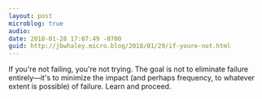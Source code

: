 ```yaml
---
layout: post
microblog: true
audio: 
date: 2018-01-28 17:07:49 -0700
guid: http://jbwhaley.micro.blog/2018/01/29/if-youre-not.html
---
```

If you're not failing, you're not trying. The goal is not to eliminate failure entirely—it's to minimize the impact (and perhaps frequency, to whatever extent is possible) of failure. Learn and proceed.
